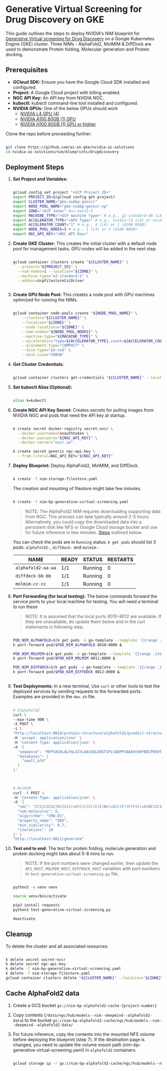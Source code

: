 # Generative Virtual Screening for Drug Discovery on GKE

This guide outlines the steps to deploy NVIDIA's NIM blueprint for [Generative Virtual screening for Drug Discovery](https://build.nvidia.com/nvidia/generative-virtual-screening-for-drug-discovery) on a Google Kubernetes Engine (GKE) cluster. Three NIMs - AlphaFold2, MolMIM & DiffDock are used to demonstrate Protein folding, Molecular generation and Protein docking.

## Prerequisites

* **GCloud SDK:** Ensure you have the Google Cloud SDK installed and configured.
* **Project:**  A Google Cloud project with billing enabled.
* **NGC API Key:** An API key from NVIDIA NGC.
* **kubectl:**  kubectl command-line tool installed and configured.
* **NVIDIA GPUs:** One of the below GPUs should work
  * [NVIDIA L4 GPU (4)](https://cloud.google.com/compute/docs/gpus#l4-gpus)
  * [NVIDIA A100 80GB (1) GPU](https://cloud.google.com/compute/docs/gpus#a100-gpus)
  * [NVIDIA H100 80GB (1) GPU or higher](https://cloud.google.com/compute/docs/gpus#a3-series)

Clone the repo before proceeding further:

   ```bash

   git clone https://github.com/ai-on-gke/nvidia-ai-solutions
   cd nvidia-ai-solutions/nim/blueprints/drugdiscovery

  ```

## Deployment Steps

1. **Set Project and Variables:**

    ```bash

    gcloud config set project "<GCP Project ID>"
    export PROJECT_ID=$(gcloud config get project)
    export CLUSTER_NAME="gke-nimbp-genscr"
    export NODE_POOL_NAME="gke-nimbp-genscr-np"
    export ZONE="<GCP zone>" #us-east5-b
    export MACHINE_TYPE="<GCP machine type>" # e.g., g2-standard-48 (L4) or a2-ultragpu-1g (A100 80GB)
    export ACCELERATOR_TYPE="<GPU Type>" # e.g., nvidia-l4 (L4) or nvidia-a100-80gb (A100 80GB)
    export ACCELERATOR_COUNT="1" # e.g., 4 (L4) or 1 (A100 80GB)
    export NODE_POOL_NODES=3 # e.g., 1 (L4) or 3 (A100 80GB)
    export NGC_API_KEY="<NGC API Key>"

    ```

2. **Create GKE Cluster:** This creates the initial cluster with a default node pool for management tasks. GPU nodes will be added in the next step.

    ```bash

    gcloud container clusters create "${CLUSTER_NAME}" \
      --project="${PROJECT_ID}" \
      --num-nodes=1 --location="${ZONE}" \
      --machine-type="e2-standard-2" \
      --addons=GcpFilestoreCsiDriver
  
    ```

3. **Create GPU Node Pool:** This creates a node pool with GPU machines optimized for running the NIMs.

    ```bash

    gcloud container node-pools create "${NODE_POOL_NAME}" \
        --cluster="${CLUSTER_NAME}" \
        --location="${ZONE}" \
        --node-locations="${ZONE}" \
        --num-nodes="${NODE_POOL_NODES}" \
        --machine-type="${MACHINE_TYPE}" \
        --accelerator="type=${ACCELERATOR_TYPE},count=${ACCELERATOR_COUNT},gpu-driver-version=LATEST" \
        --placement-type="COMPACT" \
        --disk-type="pd-ssd" \
        --disk-size="200GB"
    
    ```

4. **Get Cluster Credentials:**

    ```bash

    gcloud container clusters get-credentials "${CLUSTER_NAME}" --location="${ZONE}"

    ```

5. **Set kubectl Alias (Optional):**

    ```bash
    
    alias k=kubectl

    ```

6. **Create NGC API Key Secret:** Creates secrets for pulling images from NVIDIA NGC and pods that need the API key at startup.

    ```bash

    k create secret docker-registry secret-nvcr \
      --docker-username=\$oauthtoken \
      --docker-password="${NGC_API_KEY}" \
      --docker-server="nvcr.io"
    
    k create secret generic ngc-api-key \
      --from-literal=NGC_API_KEY="${NGC_API_KEY}"

    ```

7. **Deploy Blueprint:** Deploy AlphaFold2, MolMIM, and DiffDock.

    ```bash

    k create -f nim-storage-filestore.yaml

    ```
  
    The creation and mounting of filestore might take few minutes.

     ```bash
    
    k create -f nim-bp-generative-virtual-screening.yaml

     ```

   > NOTE:
   > The AlphaFold2 NIM requires downloading supporting data from NGC. This process can take typically around 2-3 hours. Alternatively, you could copy the downloaded data into a persistent disk like NFS or Google Cloud storage bucket and use for future inference in few minutes. [Steps](#cache-alphafold2-data) outlined below.
  
   You can check the pods are in `Running` status: `k get pods` should list 3 pods: `alphafold2-`, `diffdock-` and `molmim-`.

   | NAME | READY | STATUS | RESTARTS |
   |---|---|---|---|
   |`alphafold2-aa-aa` | 1/1 | Running | 0 |
   |`diffdock-bb-bb` | 1/1 | Running | 0 |
   |`molmim-cc-cc` | 1/1 | Running | 0 |

8. **Port Forwarding (for local testing):**  The below commands forward the service ports to your local machine for testing. You will need a terminal to run these

   > NOTE:
   > It is assumed that the local ports 8010-8012 are available. If they are unavailable, do update them below and in the curl statements in following step.

    ```bash

    POD_NIM_ALPHAFOLD=$(k get pods -o go-template --template '{{range .items}}{{.metadata.name}}{{"\n"}}{{end}}' | grep '^alphafold2')
    k port-forward pod/$POD_NIM_ALPHAFOLD 8010:8000 &

    POD_NIM_MOLMIM=$(k get pods -o go-template --template '{{range .items}}{{.metadata.name}}{{"\n"}}{{end}}' | grep '^molmim')
    k port-forward pod/$POD_NIM_MOLMIM 8011:8000 &
    
    POD_NIM_DIFFDOCK=$(k get pods -o go-template --template '{{range .items}}{{.metadata.name}}{{"\n"}}{{end}}' | grep '^diffdock')
    k port-forward pod/$POD_NIM_DIFFDOCK 8012:8000 &
  
    ```

9. **Test Deployments:**  In a new terminal, Use `curl` or other tools to test the deployed services by sending requests to the forwarded ports. Examples are provided in the `dev.sh` file.

    ```bash
  
    # AlphaFold2
    curl \
    --max-time 900 \
    -X POST \
    -i \
    "http://localhost:8010/protein-structure/alphafold2/predict-structure-from-sequence" \
    -H 'accept: application/json' \
    -H 'Content-Type: application/json' \
    -d '{
      "sequence": "MVPSAGQLALFALGIVLAACQALENSTSPLSADPPVAAAVVSHFNDCPDSHTQFCFHGTCRFLVQEDKPACVCHSGYVGARCEHADLLAVVAASQKKQAITALVVVSIVALAVLIITCVLIHCCQVRKHCEWCRALICRHEKPSALLKGRTACCHSETVV",
      "databases": [
        "small_bfd"
      ]
    }'
  
    ```
  
    ```bash
  
    # MolMIM
    curl -X POST \
    -H 'Content-Type: application/json' \
    -d '{
      "smi": "CC1(C2C1C(N(C2)C(=O)C(C(C)(C)C)NC(=O)C(F)(F)F)C(=O)NC(CC3CCNC3=O)C#N)C",
      "num_molecules": 5,
      "algorithm": "CMA-ES",
      "property_name": "QED",
      "min_similarity": 0.7,
      "iterations": 10
    }' \
    "http://localhost:8011/generate"

    ```

10. **Test end to end:** The test for protein folding, molecule generation and protein docking might take about 5-8 mins to run.

    > NOTE:
    > If the port numbers were changed earlier, then update the `AF2_HOST`, `MOLMIM_HOST`, `DIFFDOCK_HOST` variables with port numbers in `test-generative-virtual-screening.py` file.

    ```bash

    python3 -m venv venv

    source venv/bin/activate

    pip3 install requests
    python3 test-generative-virtual-screening.py

    deactivate

    ```

## Cleanup

   To delete the cluster and all associated resources:

   ```bash

   k delete secret secret-nvcr
   k delete secret ngc-api-key
   k delete -f nim-bp-generative-virtual-screening.yaml
   k delete -f nim-storage-filestore.yaml
   gcloud container clusters delete "${CLUSTER_NAME}" --location="${ZONE}"

   ```

## Cache AlphaFold2 data

1. Create a GCS bucket `gs://nim-bp-alphafold2-cache-{project-number}`

2. Copy contents (`/data/ngc/hub/models--nim--deepmind--alphafold2-data`) to the bucket `gs://nim-bp-alphafold2-cache/ngc/hub/models--nim--deepmind--alphafold2-data/`

3. For future inference, copy the contents into the mounted NFS volume before deploying the blueprint (step 7). If the destination page is changed, you need to update the volume mount path (nim-bp-generative-virtual-screening.yaml) in `alphafold2` containers.

   ```bash

   gcloud storage cp -r gs://nim-bp-alphafold2-cache/ngc/hub/models--nim--deepmind--alphafold2-data/ /data/ngc/hub/

   ```

